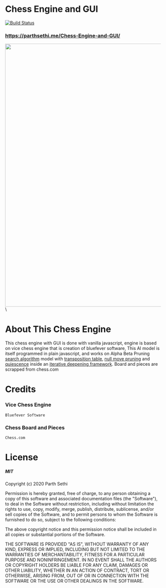
# Chess Engine and GUI


[![Build Status](https://travis-ci.org/joemccann/dillinger.svg?branch=master)](https://github.com/victorakaps)

### https://parthsethi.me/Chess-Engine-and-GUI/

<img align="left" src="https://imgur.com/buTZaOe.gif" width="850px"/> \

# About This Chess Engine
This chess engine with GUI is done with vanilla javascript, engine is based on vice chess engine that is creation of bluefever software, This AI model is itself programmed in plain javascript, and works on Alpha Beta Pruning [search algorithm](https://en.wikipedia.org/wiki/Search_algorithm) model with [transposition table](https://www.chessprogramming.org/Transposition_Table "Transposition Table"), [null move pruning](https://www.chessprogramming.org/Null_Move_Pruning "Null Move Pruning") and [quiescence](https://www.chessprogramming.org/Quiescence_Search "Quiescence Search") inside an [iterative deepening framework](https://www.chessprogramming.org/Iterative_Deepening "Iterative Deepening"). Board and pieces are scrapped from chess.com



# Credits
### Vice Chess Engine
    Bluefever Software 
### Chess Board and Pieces
	Chess.com

# License

##### MIT

Copyright (c) 2020 Parth Sethi

Permission is hereby granted, free of charge, to any person obtaining a copy
of this software and associated documentation files (the "Software"), to deal
in the Software without restriction, including without limitation the rights
to use, copy, modify, merge, publish, distribute, sublicense, and/or sell
copies of the Software, and to permit persons to whom the Software is
furnished to do so, subject to the following conditions:

The above copyright notice and this permission notice shall be included in all
copies or substantial portions of the Software.

THE SOFTWARE IS PROVIDED "AS IS", WITHOUT WARRANTY OF ANY KIND, EXPRESS OR
IMPLIED, INCLUDING BUT NOT LIMITED TO THE WARRANTIES OF MERCHANTABILITY,
FITNESS FOR A PARTICULAR PURPOSE AND NONINFRINGEMENT. IN NO EVENT SHALL THE
AUTHORS OR COPYRIGHT HOLDERS BE LIABLE FOR ANY CLAIM, DAMAGES OR OTHER
LIABILITY, WHETHER IN AN ACTION OF CONTRACT, TORT OR OTHERWISE, ARISING FROM,
OUT OF OR IN CONNECTION WITH THE SOFTWARE OR THE USE OR OTHER DEALINGS IN THE
SOFTWARE.

